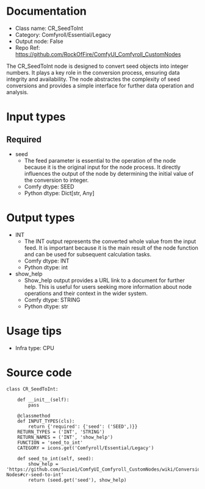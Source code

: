 # Documentation
- Class name: CR_SeedToInt
- Category: Comfyroll/Essential/Legacy
- Output node: False
- Repo Ref: https://github.com/RockOfFire/ComfyUI_Comfyroll_CustomNodes

The CR_SeedToInt node is designed to convert seed objects into integer numbers. It plays a key role in the conversion process, ensuring data integrity and availability. The node abstractes the complexity of seed conversions and provides a simple interface for further data operation and analysis.

# Input types
## Required
- seed
    - The feed parameter is essential to the operation of the node because it is the original input for the node process. It directly influences the output of the node by determining the initial value of the conversion to integer.
    - Comfy dtype: SEED
    - Python dtype: Dict[str, Any]

# Output types
- INT
    - The INT output represents the converted whole value from the input feed. It is important because it is the main result of the node function and can be used for subsequent calculation tasks.
    - Comfy dtype: INT
    - Python dtype: int
- show_help
    - Show_help output provides a URL link to a document for further help. This is useful for users seeking more information about node operations and their context in the wider system.
    - Comfy dtype: STRING
    - Python dtype: str

# Usage tips
- Infra type: CPU

# Source code
```
class CR_SeedToInt:

    def __init__(self):
        pass

    @classmethod
    def INPUT_TYPES(cls):
        return {'required': {'seed': ('SEED',)}}
    RETURN_TYPES = ('INT', 'STRING')
    RETURN_NAMES = ('INT', 'show_help')
    FUNCTION = 'seed_to_int'
    CATEGORY = icons.get('Comfyroll/Essential/Legacy')

    def seed_to_int(self, seed):
        show_help = 'https://github.com/Suzie1/ComfyUI_Comfyroll_CustomNodes/wiki/Conversion-Nodes#cr-seed-to-int'
        return (seed.get('seed'), show_help)
```
